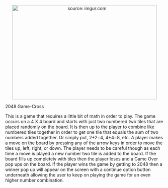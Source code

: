 <p align="center">
  <img width="460" height="300" src="https://i.imgur.com/U57anZ4.png?1" title="source: imgur.com">
</p>

2048 Game-Cross

This is a game that requires a little bit of math in order to play. The game occurs on a 4 X 4 board and starts with just two numbered two tiles that are placed randomly on the board. It is then up to the player to combine like numbered tiles together in order to get one tile that equals the sum of two numbers added together. Or simply put, 2+2=4, 4+4=8, etc. A player makes a move on the board by pressing any of the arrow keys in order to move the tiles up, left, right, or down. The player needs to be careful though as each time a move is played a new number two tile is added to the board. If the board fills up completely with tiles then the player loses and a Game Over pop ups on the board. If the player wins the game by getting to 2048 then a winner pop up will appear on the screen with a continue option button underneath allowing the user to keep on playing the game for an even higher number combination. 

